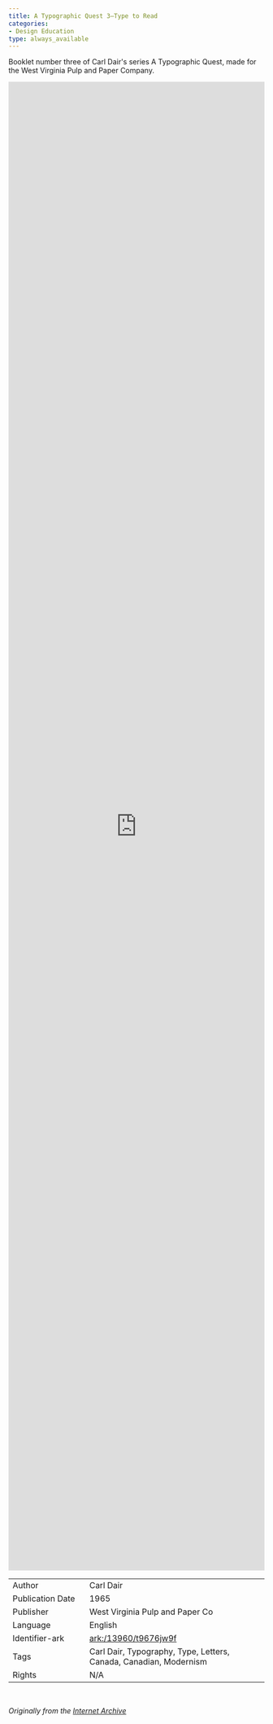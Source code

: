 ```yaml
---
title: A Typographic Quest 3–Type to Read
categories:
- Design Education
type: always_available
---
```

Booklet number three of Carl Dair's series A Typographic Quest, made for the West Virginia Pulp and Paper Company.
<!-- more -->
<iframe src="https://archive.org/embed/carldairatq3#page/0" width="100% " height="75% " frameborder="0" webkitallowfullscreen="true" mozallowfullscreen="true" allowfullscreen></iframe>
<br>

<table>
<tr>
<td style="width:30%">Author</td>
<td>Carl Dair</td>
</tr>
<tr>
<td style="width:30%">Publication Date</td>
<td>1965</td>
</tr>
<tr>
<td style="width:30%">Publisher</td>
<td>West Virginia Pulp and Paper Co</td>
</tr>
<tr>
<td style="width:30%">Language</td>
<td>English</td>
</tr>
<tr>
<td style="width:30%">Identifier-ark</td>
<td><a href="https://archive.org/details/carldairatq3">ark:/13960/t9676jw9f</a></td>
</tr>
<tr>
    <td style="width:30%">Tags</td>
    <td>Carl Dair, Typography, Type, Letters, Canada, Canadian, Modernism</td>
  </tr>
  <tr>
    <td style="width:30%">Rights</td>
    <td>N/A</td>
  </tr>
  </table>

<br>

_Originally from the [Internet Archive](https://archive.org/details/carldairatq3/)_
